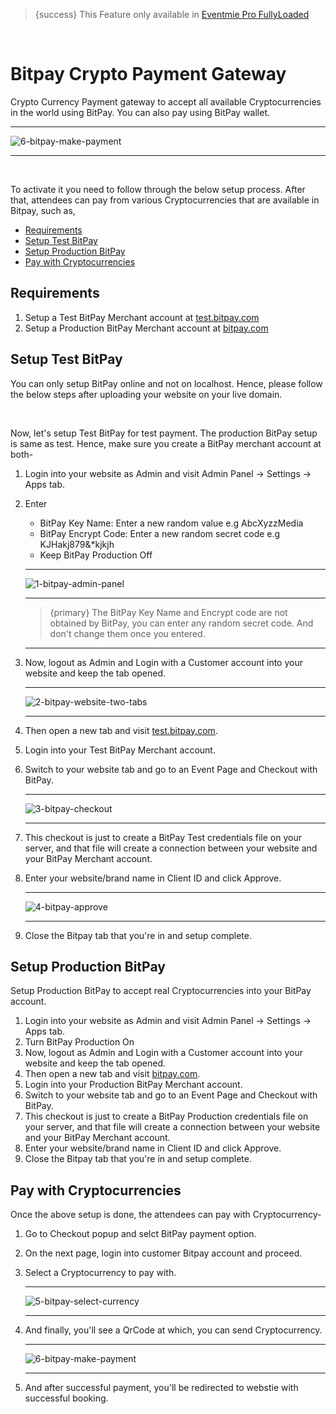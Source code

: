 
>{success} This Feature only available in [Eventmie Pro FullyLoaded](https://classiebit.com/eventmie-pro-fullyloaded)

<br>

# Bitpay Crypto Payment Gateway

Crypto Currency Payment gateway to accept all available Cryptocurrencies in the world using BitPay. You can also pay using BitPay wallet.

---

![6-bitpay-make-payment](/images/fullyloaded/6-bitpay-make-payment.webp "6-bitpay-make-payment")

---

<br>

To activate it you need to follow through the below setup process. After that, attendees can pay from various Cryptocurrencies that are available in Bitpay, such as, 


- [Requirements](#Requirements)
- [Setup Test BitPay](#Setup-Test-BitPay)
- [Setup Production BitPay](#Setup-Production-BitPay)
- [Pay with Cryptocurrencies](#Pay-with-Cryptocurrencies)


<a name="Requirements"></a>
## Requirements

1. Setup a Test BitPay Merchant account at [test.bitpay.com](https://test.bitpay.com/)
2. Setup a Production BitPay Merchant account at [bitpay.com](https://bitpay.com/)


<a name="Setup-Test-BitPay"></a>
## Setup Test BitPay

You can only setup BitPay online and not on localhost. Hence, please follow the below steps after uploading your website on your live domain.

<br>

Now, let's setup Test BitPay for test payment. The production BitPay setup is same as test. Hence, make sure you create a BitPay merchant account at both-


1. Login into your website as Admin and visit Admin Panel -> Settings -> Apps tab.
2. Enter 
    - BitPay Key Name: Enter a new random value e.g AbcXyzzMedia 
    - BitPay Encrypt Code: Enter a new random secret code e.g KJHakj879&*kjkjh
    - Keep BitPay Production Off

    ---

    ![1-bitpay-admin-panel](/images/fullyloaded/1-bitpay-admin-panel.webp "1-bitpay-admin-panel")

    ---

    >{primary} The BitPay Key Name and Encrypt code are not obtained by BitPay, you can enter any random secret code. And don't change them once you entered.

    ---

3. Now, logout as Admin and Login with a Customer account into your website and keep the tab opened.

    ---

    ![2-bitpay-website-two-tabs](/images/fullyloaded/2-bitpay-website-two-tabs.webp "2-bitpay-website-two-tabs")

    ---

4. Then open a new tab and visit [test.bitpay.com](https://test.bitpay.com/).
5. Login into your Test BitPay Merchant account.
6. Switch to your website tab and go to an Event Page and Checkout with BitPay.

    ---

    ![3-bitpay-checkout](/images/fullyloaded/3-bitpay-checkout.webp "3-bitpay-checkout")

    ---

7. This checkout is just to create a BitPay Test credentials file on your server, and that file will create a connection between your website and your BitPay Merchant account.
8. Enter your website/brand name in Client ID and click Approve.

    ---

    ![4-bitpay-approve](/images/fullyloaded/4-bitpay-approve.webp "4-bitpay-approve")

    ---

9. Close the Bitpay tab that you're in and setup complete.


<a name="Setup-Production-BitPay"></a>
## Setup Production BitPay

Setup Production BitPay to accept real Cryptocurrencies into your BitPay account.


1. Login into your website as Admin and visit Admin Panel -> Settings -> Apps tab.
2. Turn BitPay Production On
3. Now, logout as Admin and Login with a Customer account into your website and keep the tab opened.
4. Then open a new tab and visit [bitpay.com](https://bitpay.com/).
5. Login into your Production BitPay Merchant account.
6. Switch to your website tab and go to an Event Page and Checkout with BitPay.
7. This checkout is just to create a BitPay Production credentials file on your server, and that file will create a connection between your website and your BitPay Merchant account.
8. Enter your website/brand name in Client ID and click Approve.
9. Close the Bitpay tab that you're in and setup complete.




<a name="Pay-with-Cryptocurrencies"></a>
## Pay with Cryptocurrencies

Once the above setup is done, the attendees can pay with Cryptocurrency-

1. Go to Checkout popup and selct BitPay payment option.
2. On the next page, login into customer Bitpay account and proceed.
3. Select a Cryptocurrency to pay with.

    ---

    ![5-bitpay-select-currency](/images/fullyloaded/5-bitpay-select-currency.webp "5-bitpay-select-currency")

    ---

4. And finally, you'll see a QrCode at which, you can send Cryptocurrency.

    ---

    ![6-bitpay-make-payment](/images/fullyloaded/6-bitpay-make-payment.webp "6-bitpay-make-payment")

    ---

5. And after successful payment, you'll be redirected to webstie with successful booking.